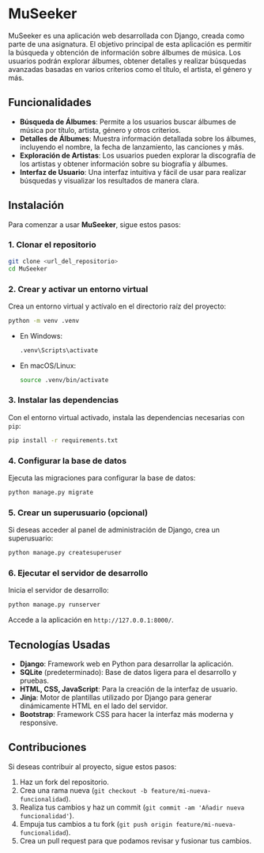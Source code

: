 
# MuSeeker

MuSeeker es una aplicación web desarrollada con Django, creada como parte de una asignatura. El objetivo principal de esta aplicación es permitir la búsqueda y obtención de información sobre álbumes de música. Los usuarios podrán explorar álbumes, obtener detalles y realizar búsquedas avanzadas basadas en varios criterios como el título, el artista, el género y más.

## Funcionalidades

- **Búsqueda de Álbumes**: Permite a los usuarios buscar álbumes de música por título, artista, género y otros criterios.
- **Detalles de Álbumes**: Muestra información detallada sobre los álbumes, incluyendo el nombre, la fecha de lanzamiento, las canciones y más.
- **Exploración de Artistas**: Los usuarios pueden explorar la discografía de los artistas y obtener información sobre su biografía y álbumes.
- **Interfaz de Usuario**: Una interfaz intuitiva y fácil de usar para realizar búsquedas y visualizar los resultados de manera clara.

## Instalación

Para comenzar a usar **MuSeeker**, sigue estos pasos:

### 1. Clonar el repositorio

```bash
git clone <url_del_repositorio>
cd MuSeeker
```

### 2. Crear y activar un entorno virtual

Crea un entorno virtual y actívalo en el directorio raíz del proyecto:

```bash
python -m venv .venv
```

- En Windows:
  ```bash
  .venv\Scripts\activate
  ```
- En macOS/Linux:
  ```bash
  source .venv/bin/activate
  ```

### 3. Instalar las dependencias

Con el entorno virtual activado, instala las dependencias necesarias con `pip`:

```bash
pip install -r requirements.txt
```

### 4. Configurar la base de datos

Ejecuta las migraciones para configurar la base de datos:

```bash
python manage.py migrate
```

### 5. Crear un superusuario (opcional)

Si deseas acceder al panel de administración de Django, crea un superusuario:

```bash
python manage.py createsuperuser
```

### 6. Ejecutar el servidor de desarrollo

Inicia el servidor de desarrollo:

```bash
python manage.py runserver
```

Accede a la aplicación en `http://127.0.0.1:8000/`.

## Tecnologías Usadas

- **Django**: Framework web en Python para desarrollar la aplicación.
- **SQLite** (predeterminado): Base de datos ligera para el desarrollo y pruebas.
- **HTML, CSS, JavaScript**: Para la creación de la interfaz de usuario.
- **Jinja**: Motor de plantillas utilizado por Django para generar dinámicamente HTML en el lado del servidor.
- **Bootstrap**: Framework CSS para hacer la interfaz más moderna y responsive.

## Contribuciones

Si deseas contribuir al proyecto, sigue estos pasos:

1. Haz un fork del repositorio.
2. Crea una rama nueva (`git checkout -b feature/mi-nueva-funcionalidad`).
3. Realiza tus cambios y haz un commit (`git commit -am 'Añadir nueva funcionalidad'`).
4. Empuja tus cambios a tu fork (`git push origin feature/mi-nueva-funcionalidad`).
5. Crea un pull request para que podamos revisar y fusionar tus cambios.

